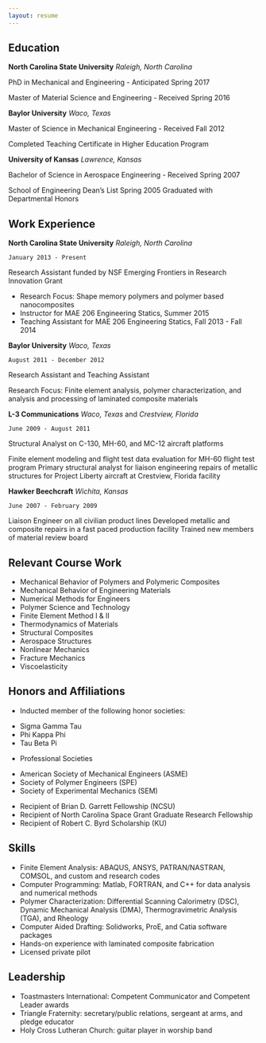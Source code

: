```yaml
---
layout: resume
---
```

## Education
__North Carolina State University__
*Raleigh, North Carolina*

PhD in Mechanical and Engineering - Anticipated Spring 2017

Master of Material Science and Engineering - Received Spring 2016

__Baylor University__
*Waco, Texas*

Master of Science in Mechanical Engineering - Received Fall 2012

Completed Teaching Certificate in Higher Education Program

__University of Kansas__
*Lawrence, Kansas*

Bachelor of Science in Aerospace Engineering - Received Spring 2007

School of Engineering Dean’s List Spring 2005
Graduated with Departmental Honors

## Work Experience
__North Carolina State University__ *Raleigh, North Carolina*

`January 2013 - Present`

Research Assistant funded by NSF Emerging Frontiers in Research Innovation Grant

- Research Focus: Shape memory polymers and polymer based nanocomposites
- Instructor for MAE 206 Engineering Statics, Summer 2015
- Teaching Assistant for MAE 206 Engineering Statics, Fall 2013 - Fall 2014

__Baylor University__ *Waco, Texas*

`August 2011 - December 2012`

Research Assistant and Teaching Assistant

Research Focus: Finite element analysis, polymer characterization, and analysis and processing of laminated composite materials

__L-3 Communications__ *Waco, Texas* and *Crestview, Florida*

`June 2009 - August 2011`

Structural Analyst on C-130, MH-60, and MC-12 aircraft platforms

Finite element modeling and flight test data evaluation for MH-60 flight test program
Primary structural analyst for liaison engineering repairs of metallic structures for  Project Liberty aircraft at Crestview, Florida facility

__Hawker Beechcraft__ *Wichita, Kansas*

`June 2007 - February 2009`

Liaison Engineer on all civilian product lines
Developed metallic and composite repairs in a fast paced production facility
Trained new members of material review board

## Relevant Course Work
*	Mechanical Behavior of Polymers and Polymeric Composites
*	Mechanical Behavior of Engineering Materials
*	Numerical Methods for Engineers
*	Polymer Science and Technology
*	Finite Element Method I & II
*	Thermodynamics of Materials
* Structural Composites
* Aerospace Structures
*	Nonlinear Mechanics
*	Fracture Mechanics
*	Viscoelasticity

## Honors and Affiliations
*	Inducted member of the following honor societies:
- Sigma Gamma Tau
- Phi Kappa Phi
- Tau Beta Pi
*	Professional Societies
- American Society of Mechanical Engineers (ASME)
- Society of Polymer	Engineers (SPE)
- Society of Experimental Mechanics (SEM)
*	Recipient of Brian D. Garrett Fellowship (NCSU)
*	Recipient of North Carolina Space Grant Graduate Research Fellowship
*	Recipient of Robert C. Byrd Scholarship (KU)

## Skills
*	Finite Element Analysis: ABAQUS, ANSYS, PATRAN/NASTRAN, COMSOL, and custom and research codes
*	Computer Programming: 	Matlab, FORTRAN, and C++ for data analysis and numerical methods
*	Polymer Characterization: 	Differential Scanning Calorimetry (DSC), Dynamic Mechanical Analysis	(DMA), Thermogravimetric Analysis (TGA), and Rheology
*	Computer Aided Drafting: Solidworks, ProE, and Catia software packages
*	Hands-on experience with laminated composite fabrication
*	Licensed private pilot

## Leadership
* Toastmasters International: Competent Communicator and Competent Leader awards
* Triangle Fraternity: secretary/public relations, sergeant at arms, and pledge educator
*	Holy Cross Lutheran Church: guitar player in worship band
